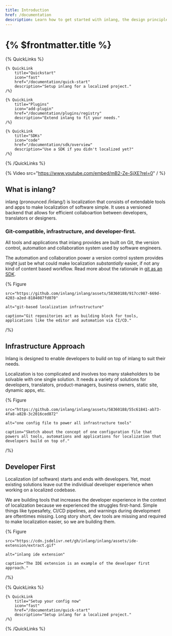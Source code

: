 ```yaml
---
title: Introduction
href: /documentation
description: Learn how to get started with inlang, the design principles, and more.
---
```


# {% $frontmatter.title %}

{% QuickLinks %}

    {% QuickLink
        title="Quickstart"
        icon="fast"
        href="/documentation/quick-start"
        description="Setup inlang for a localized project."
    /%}

    {% QuickLink
        title="Plugins"
        icon="add-plugin"
        href="/documentation/plugins/registry"
        description="Extend inlang to fit your needs."
    /%}

    {% QuickLink
        title="SDKs"
        icon="code"
        href="/documentation/sdk/overview"
        description="Use a SDK if you didn't localized yet?"
    /%}

{% /QuickLinks %}

{% Video src="https://www.youtube.com/embed/mB2-Ze-SjXE?rel=0" / %}

## What is inlang?

inlang (pronounced /Ínlang/) is localization that consists of extendable tools and apps to make localization of software simple. It uses a versioned backend that allows for efficient collaboartion between developers, translators or designers.

### Git-compatible, infrastructure, and developer-first.

All tools and applications that inlang provides are built on Git, the version control, automation and collaboration system used by software engineers.

The automation and collaboration power a version control system provides might just be what could make localization _substantially_ easier, if not any kind of content based workflow. Read more about the rationale in [git as an SDK](/blog/git-as-sdk).

{% Figure

    src="https://github.com/inlang/inlang/assets/58360188/917cc987-669d-4203-a2ed-8184087fd070"

    alt="git-based localization infrastructure"

    caption="Git repositories act as building block for tools, applications like the editor and automation via CI/CD."

/%}

## Infrastructure Approach

Inlang is designed to enable developers to build on top of inlang to suit their needs.

Localization is too complicated and involves too many stakeholders to be solvable with one single solution. It needs a variety of solutions for developers, translators, product-managers, business owners, static site, dynamic apps, etc.

{% Figure

    src="https://github.com/inlang/inlang/assets/58360188/55c61841-ab73-4fa8-a828-3c2016ced872"

    alt="one config file to power all infrastructure tools"

    caption="Sketch about the concept of one configuration file that powers all tools, automations and applications for localization that developers build on top of."

/%}

## Developer First

Localization (of software) starts and ends with developers. Yet, most existing solutions leave out the individiual developer experience when working on a localized codebase.

We are building tools that increases the developer experience in the context of localization because we experienced the struggles first-hand. Simple things like typesafety, CI/CD pipelines, and warnings during development are oftentimes missing. Long story short, dev tools are missing and required to make localization easier, so we are building them.

{% Figure

    src="https://cdn.jsdelivr.net/gh/inlang/inlang/assets/ide-extension/extract.gif"

    alt="inlang ide extension"

    caption="The IDE extension is an example of the developer first approach."

/%}

{% QuickLinks %}

    {% QuickLink
        title="Setup your config now"
        icon="fast"
        href="/documentation/quick-start"
        description="Setup inlang for a localized project."
    /%}

{% /QuickLinks %}
